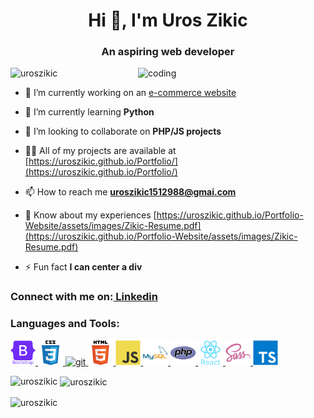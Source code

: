 <h1 align="center">Hi 👋, I'm Uros Zikic</h1>
<h3 align="center">An aspiring web developer</h3>
<img width="300" align="right" alt="coding" src="https://media.giphy.com/media/b88QlTSTsj3bEHQyZf/giphy.gif" />

<p align="left"> <img src="https://komarev.com/ghpvc/?username=uroszikic&label=Profile%20views&color=0e75b6&style=flat" alt="uroszikic" /> </p>

- 🔭 I’m currently working on an <a href="https://github.com/UrosZikic/E-shop">e-commerce website</a>

- 🌱 I’m currently learning **Python**

- 👯 I’m looking to collaborate on **PHP/JS projects**

- 👨‍💻 All of my projects are available at [https://uroszikic.github.io/Portfolio/](https://uroszikic.github.io/Portfolio/)

- 📫 How to reach me **uroszikic1512988@gmai.com**

- 📄 Know about my experiences [https://uroszikic.github.io/Portfolio-Website/assets/images/Zikic-Resume.pdf](https://uroszikic.github.io/Portfolio-Website/assets/images/Zikic-Resume.pdf)

- ⚡ Fun fact **I can center a div**

<h3 align="left"> Connect with me on:<a href="https://www.linkedin.com/in/uro%C5%A1-%C5%BEiki%C4%87-78010819a/"> Linkedin</a></h3>
<p align="left">
</p>

<h3 align="left">Languages and Tools:</h3>
<p align="left"> <a href="https://getbootstrap.com" target="_blank" rel="noreferrer"> <img src="https://raw.githubusercontent.com/devicons/devicon/master/icons/bootstrap/bootstrap-plain-wordmark.svg" alt="bootstrap" width="40" height="40"/> </a> <a href="https://www.w3schools.com/css/" target="_blank" rel="noreferrer"> <img src="https://raw.githubusercontent.com/devicons/devicon/master/icons/css3/css3-original-wordmark.svg" alt="css3" width="40" height="40"/> </a> <a href="https://git-scm.com/" target="_blank" rel="noreferrer"> <img src="https://www.vectorlogo.zone/logos/git-scm/git-scm-icon.svg" alt="git" width="40" height="40"/> </a> <a href="https://www.w3.org/html/" target="_blank" rel="noreferrer"> <img src="https://raw.githubusercontent.com/devicons/devicon/master/icons/html5/html5-original-wordmark.svg" alt="html5" width="40" height="40"/> </a> <a href="https://developer.mozilla.org/en-US/docs/Web/JavaScript" target="_blank" rel="noreferrer"> <img src="https://raw.githubusercontent.com/devicons/devicon/master/icons/javascript/javascript-original.svg" alt="javascript" width="40" height="40"/> </a> <a href="https://www.mysql.com/" target="_blank" rel="noreferrer"> <img src="https://raw.githubusercontent.com/devicons/devicon/master/icons/mysql/mysql-original-wordmark.svg" alt="mysql" width="40" height="40"/> </a> <a href="https://www.php.net" target="_blank" rel="noreferrer"> <img src="https://raw.githubusercontent.com/devicons/devicon/master/icons/php/php-original.svg" alt="php" width="40" height="40"/> </a> <a href="https://reactjs.org/" target="_blank" rel="noreferrer"> <img src="https://raw.githubusercontent.com/devicons/devicon/master/icons/react/react-original-wordmark.svg" alt="react" width="40" height="40"/> </a> <a href="https://sass-lang.com" target="_blank" rel="noreferrer"> <img src="https://raw.githubusercontent.com/devicons/devicon/master/icons/sass/sass-original.svg" alt="sass" width="40" height="40"/> </a> <a href="https://www.typescriptlang.org/" target="_blank" rel="noreferrer"> <img src="https://raw.githubusercontent.com/devicons/devicon/master/icons/typescript/typescript-original.svg" alt="typescript" width="40" height="40"/> </a> </p>

<p><img align="left" src="https://github-readme-stats.vercel.app/api/top-langs?username=uroszikic&show_icons=true&locale=en&layout=compact" alt="uroszikic" /></p>

<p>&nbsp;<img align="center" src="https://github-readme-stats.vercel.app/api?username=uroszikic&show_icons=true&locale=en" alt="uroszikic" /></p>

<p><img align="center" src="https://github-readme-streak-stats.herokuapp.com/?user=uroszikic&" alt="uroszikic" /></p>


